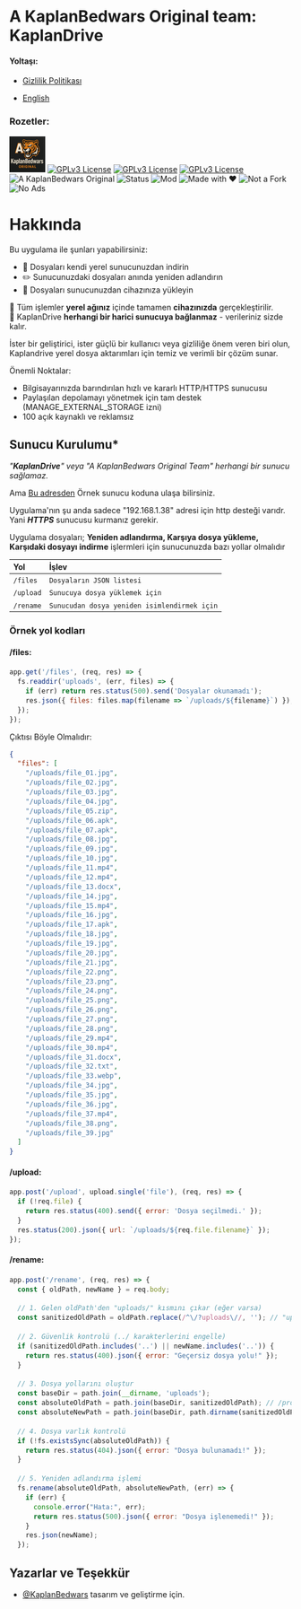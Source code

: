 
# A KaplanBedwars Original team: KaplanDrive

#### Yoltaşı:
- [Gizlilik Politikası](https://github.com/KaplanBedwars/kaplandrive/blob/main/TERMS.md)

- [English](https://github.com/KaplanBedwars/kaplandrive/blob/main/README_english.md)

### Rozetler:

[![Orginal](https://github.com/KaplanBedwars/KaplanBedwars/blob/main/q(1).png)](https://choosealicense.com/licenses/mit/)
[![GPLv3 License](https://img.shields.io/badge/License-GPL%20v3-yellow.svg)](https://opensource.org/licenses/)
[![GPLv3 License](https://img.shields.io/badge/Language-Java-blue)](https://opensource.org/licenses/)
[![GPLv3 License](https://img.shields.io/badge/Platform-Android-Green
)](https://opensource.org/licenses/)
![A KaplanBedwars Original](https://img.shields.io/badge/A_KaplanBedwars_Original-%E2%AD%90-orange)
![Status](https://img.shields.io/badge/status-stable-brightgreen)
![Mod](https://img.shields.io/badge/type-Android_App-red)
![Made with ❤️](https://img.shields.io/badge/Made_with-KaplanBedwars%E2%9D%A4-red)
![Not a Fork](https://img.shields.io/badge/100%25-Original-orange)
![No Ads](https://img.shields.io/badge/No-Ads-green)




# Hakkında



Bu uygulama ile şunları yapabilirsiniz:
- 🔽 Dosyaları kendi yerel sunucunuzdan indirin
- ✏️ Sunucunuzdaki dosyaları anında yeniden adlandırın
- 🔼 Dosyaları sunucunuzdan cihazınıza yükleyin

📡 Tüm işlemler **yerel ağınız** içinde tamamen **cihazınızda** gerçekleştirilir.  
🚫 KaplanDrive **herhangi bir harici sunucuya bağlanmaz** - verileriniz sizde kalır.

İster bir geliştirici, ister güçlü bir kullanıcı veya gizliliğe önem veren biri olun, Kaplandrive yerel dosya aktarımları için temiz ve verimli bir çözüm sunar.

Önemli Noktalar:
- Bilgisayarınızda barındırılan hızlı ve kararlı HTTP/HTTPS sunucusu
- Paylaşılan depolamayı yönetmek için tam destek (MANAGE_EXTERNAL_STORAGE izni)
- 100 açık kaynaklı ve reklamsız





## Sunucu Kurulumu*

*"**KaplanDrive**" veya *"A KaplanBedwars Original Team*" herhangi bir sunucu sağlamaz.*

 Ama [Bu adresden]() Örnek sunucu koduna ulaşa bilirsiniz.

 Uygulama'nın şu anda sadece "192.168.1.38" adresi için http desteği varıdr. Yani ***HTTPS*** sunucusu kurmanız gerekir. 
 
 Uygulama dosyaları; **Yeniden adlandırma, Karşıya dosya yükleme, Karşıdaki dosyayı indirme** işlermleri için sunucunuzda bazı yollar olmalıdır

 | Yol | İşlev
| :-------- | :------- 
| `/files`      | `Dosyaların JSON listesi` 
| `/upload`           | `Sunucuya dosya yüklemek için`
|     `/rename`          |`Sunucudan dosya yeniden isimlendirmek için`

### Örnek yol kodları


#### /files:


```js
app.get('/files', (req, res) => {
  fs.readdir('uploads', (err, files) => {
    if (err) return res.status(500).send('Dosyalar okunamadı');
    res.json({ files: files.map(filename => `/uploads/${filename}`) });
  });
});

```

Çıktısı Böyle Olmalıdır:

```json
{
  "files": [
    "/uploads/file_01.jpg",
    "/uploads/file_02.jpg",
    "/uploads/file_03.jpg",
    "/uploads/file_04.jpg",
    "/uploads/file_05.zip",
    "/uploads/file_06.apk",
    "/uploads/file_07.apk",
    "/uploads/file_08.jpg",
    "/uploads/file_09.jpg",
    "/uploads/file_10.jpg",
    "/uploads/file_11.mp4",
    "/uploads/file_12.mp4",
    "/uploads/file_13.docx",
    "/uploads/file_14.jpg",
    "/uploads/file_15.mp4",
    "/uploads/file_16.jpg",
    "/uploads/file_17.apk",
    "/uploads/file_18.jpg",
    "/uploads/file_19.jpg",
    "/uploads/file_20.jpg",
    "/uploads/file_21.jpg",
    "/uploads/file_22.png",
    "/uploads/file_23.png",
    "/uploads/file_24.png",
    "/uploads/file_25.png",
    "/uploads/file_26.png",
    "/uploads/file_27.png",
    "/uploads/file_28.png",
    "/uploads/file_29.mp4",
    "/uploads/file_30.mp4",
    "/uploads/file_31.docx",
    "/uploads/file_32.txt",
    "/uploads/file_33.webp",
    "/uploads/file_34.jpg",
    "/uploads/file_35.jpg",
    "/uploads/file_36.jpg",
    "/uploads/file_37.mp4",
    "/uploads/file_38.png",
    "/uploads/file_39.jpg"
  ]
}


```

#### /upload:

```js
app.post('/upload', upload.single('file'), (req, res) => {
  if (!req.file) {
    return res.status(400).send({ error: 'Dosya seçilmedi.' });
  }
  res.status(200).json({ url: `/uploads/${req.file.filename}` });
});
```


#### /rename:

```js
app.post('/rename', (req, res) => {
  const { oldPath, newName } = req.body;

  // 1. Gelen oldPath'den "uploads/" kısmını çıkar (eğer varsa)
  const sanitizedOldPath = oldPath.replace(/^\/?uploads\//, ''); // "uploads/ilk.apk" → "ilk.apk"

  // 2. Güvenlik kontrolü (../ karakterlerini engelle)
  if (sanitizedOldPath.includes('..') || newName.includes('..')) {
    return res.status(400).json({ error: "Geçersiz dosya yolu!" });
  }

  // 3. Dosya yollarını oluştur
  const baseDir = path.join(__dirname, 'uploads');
  const absoluteOldPath = path.join(baseDir, sanitizedOldPath); // /proje_dizini/uploads/ilk.apk
  const absoluteNewPath = path.join(baseDir, path.dirname(sanitizedOldPath), newName);

  // 4. Dosya varlık kontrolü
  if (!fs.existsSync(absoluteOldPath)) {
    return res.status(404).json({ error: "Dosya bulunamadı!" });
  }

  // 5. Yeniden adlandırma işlemi
  fs.rename(absoluteOldPath, absoluteNewPath, (err) => {
    if (err) {
      console.error("Hata:", err);
      return res.status(500).json({ error: "Dosya işlenemedi!" });
    }
    res.json(newName);
  });


  ```
## Yazarlar ve Teşekkür

- [@KaplanBedwars](https://github.com/KaplanBedwars) tasarım ve geliştirme için.

  

